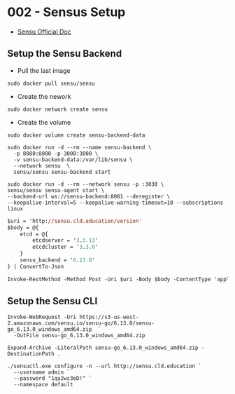 # 002 - Sensus Setup

* [Sensu Official Doc](https://docs.sensu.io/sensu-go/latest/operations/deploy-sensu/install-sensu/)

## Setup the Sensu Backend

* Pull the last image

```
sudo docker pull sensu/sensu
```

* Create the nework

```
sudo docker network create sensu
```

* Create the volume

```
sudo docker volume create sensu-backend-data
```

```
sudo docker run -d --rm --name sensu-backend \
  -p 8080:8080 -p 3000:3000 \
  -v sensu-backend-data:/var/lib/sensu \
  --network sensu  \
  sensu/sensu sensu-backend start
```

```
sudo docker run -d --rm --network sensu -p :3030 \
sensu/sensu sensu-agent start \
--backend-url ws://sensu-backend:8081 --deregister \
--keepalive-interval=5 --keepalive-warning-timeout=10 --subscriptions linux
```

```ps
$uri = 'http://sensu.cld.education/version'
$body = @{
    etcd = @{
        etcdserver = '3.3.13'
        etcdcluster = '3.3.0'
    }
    sensu_backend = '6.13.0'
} | ConvertTo-Json

Invoke-RestMethod -Method Post -Uri $uri -Body $body -ContentType 'application/json'
```

## Setup the Sensu CLI

```
Invoke-WebRequest -Uri https://s3-us-west-2.amazonaws.com/sensu.io/sensu-go/6.13.0/sensu-go_6.13.0_windows_amd64.zip  `
  -OutFile sensu-go_6.13.0_windows_amd64.zip
```

```
Expand-Archive -LiteralPath sensu-go_6.13.0_windows_amd64.zip -DestinationPath .
```

```
./sensuctl.exe configure -n --url http://sensu.cld.education `
  --username admin `
  --password "1qa2ws3eD!" `
  --namespace default
```
